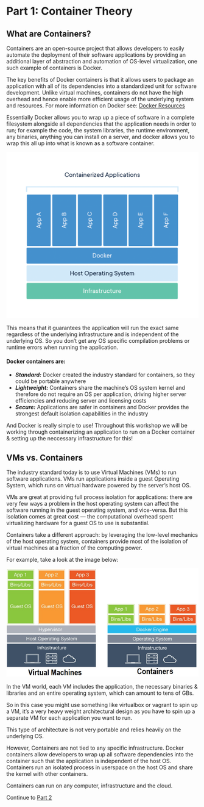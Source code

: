 # Part 1: Container Theory

## What are Containers?

Containers are an open-source project that allows developers to easily automate the deployment of their software applications by providing an additional layer of abstraction and automation of OS-level virtualization, one such example of containers is Docker.

The key benefits of Docker containers is that it allows users to package an application with all of its dependencies into a standardized unit for software development. Unlike virtual machines, containers do not have the high overhead and hence enable more efficient usage of the underlying system and resources. For more information on Docker see: [Docker Resources](https://www.docker.com/resources/what-container)

Essentially Docker allows you to wrap up a piece of software in a complete filesystem alongside all dependencies that the application needs in order to run; for example the code, the system libraries, the runtime environment, any binaries, anything you can install on a server, and docker allows you to wrap this all up into what is known as a software container.

![alt text](../instuctorNotes/Images/container-what-is-container.png)

This means that it guarantees the application will run the exact same regardless of the underlying infrastructure and is independent of the underlying OS. So you don’t get any OS specific compilation problems or runtime errors when running the application.

#### Docker containers are:

* ___Standard:___ Docker created the industry standard for containers, so they could be portable anywhere
* ___Lightweight:___ Containers share the machine’s OS system kernel and therefore do not require an OS per application, driving higher server efficiencies and reducing server and licensing costs
* ___Secure:___ Applications are safer in containers and Docker provides the strongest default isolation capabilities in the industry

And Docker is really simple to use! Throughout this workshop we will be working through containerizing an application to
run on a Docker container & setting up the neccessary infrastructure for this!

## VMs vs. Containers

The industry standard today is to use Virtual Machines (VMs) to run software applications. VMs run applications inside a guest Operating System, which runs on virtual hardware powered by the server’s host OS.

VMs are great at providing full process isolation for applications: there are very few ways a problem in the host operating system can affect the software running in the guest operating system, and vice-versa. But this isolation comes at great cost — the computational overhead spent virtualizing hardware for a guest OS to use is substantial.

Containers take a different approach: by leveraging the low-level mechanics of the host operating system, containers provide most of the isolation of virtual machines at a fraction of the computing power.

For example, take a look at the image below:

![alt text](../instuctorNotes/Images/Container-vs-VMs.jpg "VMs vs. Containers")

In the VM world, each VM includes the application, the necessary binaries & libraries and an entire operating system, which can amount to tens of GBs.

So in this case you might use something like virtualbox or vagrant to spin up a VM, it’s a very heavy weight architectural design as you have to spin up a separate VM for each application you want to run.

This type of architecture is not very portable and relies heavily on the underlying OS.

However, Containers are not tied to any specific infrastructure. Docker containers allow developers to wrap up all software dependencies into the container such that the application is independent of the host OS. Containers run an isolated process in userspace on the host OS and share the kernel with other containers. 

Containers can run on any computer, infrastructure and the cloud.

Continue to [Part 2](Part2.md)

